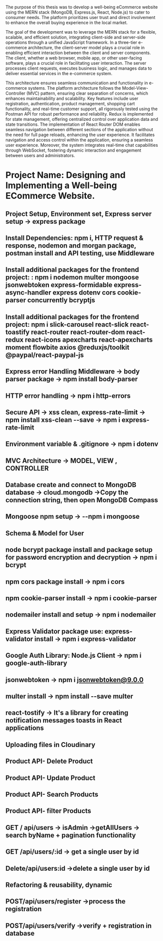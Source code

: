 The purpose of this thesis was to develop a well-being eCommerce website using the MERN stack (MongoDB, Express.js, React, Node.js) to cater to consumer needs. The platform prioritizes user trust and direct involvement to enhance the overall buying experience in the local market.

The goal of the development was to leverage the MERN stack for a flexible, scalable, and efficient solution, integrating client-side and server-side operations through a unified JavaScript framework. In a three-tier e-commerce architecture, the client-server model plays a crucial role in enabling efficient interaction between the client and server components. The client, whether a web browser, mobile app, or other user-facing software, plays a crucial role in facilitating user interaction. The server processes client requests, executes business logic, and manages data to deliver essential services in the e-commerce system.

This architecture ensures seamless communication and functionality in e-commerce systems. The platform architecture follows the Model-View-Controller (MVC) pattern, ensuring clear separation of concerns, which enhances maintainability and scalability. Key features include user registration, authentication, product management, shopping cart functionality, and real-time customer support, all rigorously tested using the Postman API for robust performance and reliability. Redux is implemented for state management, offering centralized control over application data and state transitions. The implementation of React Router DOM enables seamless navigation between different sections of the application without the need for full page reloads, enhancing the user experience. It facilitates navigation and access control within the application, ensuring a seamless user experience. Moreover, the system integrates real-time chat capabilities through WebSocket, fostering dynamic interaction and engagement between users and administrators.

 # Project Name: Designing and Implementing a Well-being ECommerce Website.

## Project Setup, Environment set, Express server setup -> express package

## Install Dependencies: npm i, HTTP request & response, nodemon and morgan package, postman install and API testing, use Middleware

## Install additional packages for the frontend project: : npm i nodemon multer mongoose jsonwebtoken express-formidable express-async-handler express dotenv cors cookie-parser concurrently bcryptjs

## Install additional packages for the frontend project: npm i slick-carousel react-slick react-toastify react-router react-router-dom react-redux react-icons apexcharts react-apexcharts moment flowbite axios @reduxjs/toolkit @paypal/react-paypal-js

## Express error Handling Middleware -> body parser package -> npm install body-parser

## HTTP error handling  -> npm i http-errors

## Secure API -> xss clean, express-rate-limit -> npm install xss-clean --save   -> npm i express-rate-limit

## Environment variable & .gitignore  -> npm i dotenv

## MVC Architecture -> MODEL, VIEW , CONTROLLER

## Database create and connect to MongoDB database -> cloud.mongodb ->Copy the connection string, then open MongoDB Compass

## Mongoose npm setup -> --npm i mongoose

## Schema & Model for User

## node bcrypt package install and package setup for password encryption and decryption -> npm i bcrypt

## npm cors package install -> npm i cors

## npm cookie-parser install -> npm i cookie-parser

## nodemailer install and setup -> npm i nodemailer

## Express Validator package use: express-validator install -> npm i express-validator

## Google Auth Library: Node.js Client -> npm i google-auth-library

## jsonwebtoken -> npm i jsonwebtoken@9.0.0

## multer install -> npm install --save multer

## react-tostify -> It's a library for creating notification messages toasts in React applications

## Uploading files in Cloudinary

## Product API- Delete Product

## Product API- Update Product

## Product API- Search Products

## Product API- filter Products

## GET / api/users -> isAdmin ->getAllUsers -> search byName + pagination functionality

## GET /api/users/:id -> get a single user by id

## Delete/api/users:id ->delete a single user by id

## Refactoring & reusability, dynamic

## POST/api/users/register ->process the registration

## POST/api/users/verify ->verify + registration in database
